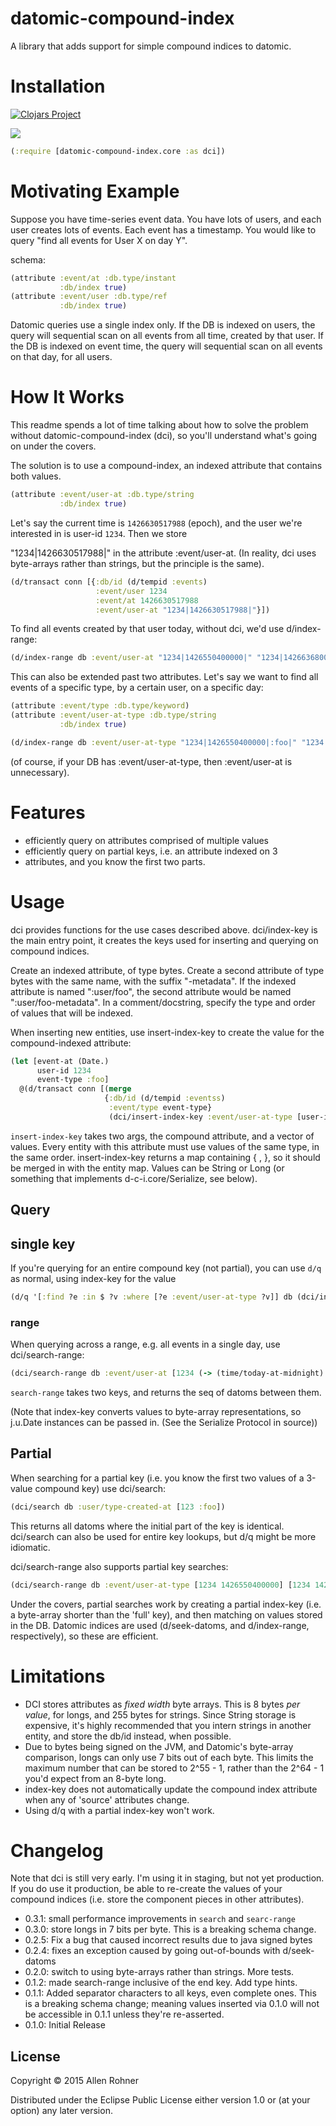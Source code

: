 # datomic-compound-index

A library that adds support for simple compound indices to datomic.

# Installation

[![Clojars Project](http://clojars.org/datomic-compound-index/latest-version.svg)](http://clojars.org/datomic-compound-index)

<img src="https://circleci.com/gh/arohner/datomic-compound-index.png?circle-token=228fa510d987f77a5d31f35611aefc1898beaa97"/>

```clojure
(:require [datomic-compound-index.core :as dci])
```

# Motivating Example

Suppose you have time-series event data. You have lots of users, and
each user creates lots of events. Each event has a timestamp. You
would like to query "find all events for User X on day Y".

schema:

```clojure
(attribute :event/at :db.type/instant
           :db/index true)
(attribute :event/user :db.type/ref
           :db/index true)
```

Datomic queries use a single index only. If the DB is indexed on users, the
query will sequential scan on all events from all time, created by
that user. If the DB is indexed on event time, the query will
sequential scan on all events on that day, for all users.

# How It Works

This readme spends a lot of time talking about how to solve the
problem without datomic-compound-index (dci), so you'll understand
what's going on under the covers.

The solution is to use a compound-index, an indexed attribute that contains both values.

```clojure
(attribute :event/user-at :db.type/string
           :db/index true)
```

Let's say the current time is `1426630517988` (epoch), and the user we're interested in is user-id `1234`. Then we store

"1234|1426630517988|" in the attribute :event/user-at. (In reality, dci uses byte-arrays rather than strings, but the principle is the same).

```clojure
(d/transact conn [{:db/id (d/tempid :events)
                   :event/user 1234
                   :event/at 1426630517988
                   :event/user-at "1234|1426630517988|"}])
```

To find all events created by that user today, without dci, we'd use d/index-range:

```clojure
(d/index-range db :event/user-at "1234|1426550400000|" "1234|1426636800000|")
```

This can also be extended past two attributes. Let's say we want to find all events of a specific type, by a certain user, on a specific day:

```clojure
(attribute :event/type :db.type/keyword)
(attribute :event/user-at-type :db.type/string
           :db/index true)
```

```clojure
(d/index-range db :event/user-at-type "1234|1426550400000|:foo|" "1234|1426636800000|:foo|")
```

(of course, if your DB has :event/user-at-type, then :event/user-at is unnecessary).

# Features

- efficiently query on attributes comprised of multiple values
- efficiently query on partial keys, i.e. an attribute indexed on 3
- attributes, and you know the first two parts.

# Usage

dci provides functions for the use cases described
above. dci/index-key is the main entry point, it creates the keys used
for inserting and querying on compound indices.

Create an indexed attribute, of type bytes. Create a second attribute
of type bytes with the same name, with the suffix "-metadata". If the
indexed attribute is named ":user/foo", the second attribute would be
named ":user/foo-metadata". In a comment/docstring, specify the type
and order of values that will be indexed.

When inserting new entities,
use insert-index-key to create the value for the compound-indexed attribute:

```clojure
(let [event-at (Date.)
      user-id 1234
      event-type :foo]
  @(d/transact conn [(merge
                     {:db/id (d/tempid :eventss)
                      :event/type event-type}
                      (dci/insert-index-key :event/user-at-type [user-id event-at event-type]))]))
```

`insert-index-key` takes two args, the compound attribute, and a
vector of values. Every entity with this attribute must use values of
the same type, in the same order. insert-index-key returns a map
containing {<attr> <bytes>, <attr-metadata> <bytes>}, so it should be
merged in with the entity map. Values can be String or Long (or
something that implements d-c-i.core/Serialize, see below).

## Query

## single key

If you're querying for an entire compound key (not partial), you can use `d/q` as normal, using index-key for the value

```clojure
(d/q '[:find ?e :in $ ?v :where [?e :event/user-at-type ?v]] db (dci/index-key [:foo :bar :baz]))
```

### range

When querying across a range, e.g. all events in a single day, use dci/search-range:

```clojure
(dci/search-range db :event/user-at [1234 (-> (time/today-at-midnight) to-date)] [1234 (-> (time/today-at-midnight) (time/plus (time/days 1)) to-date)])
```

`search-range` takes two keys, and returns the seq of datoms between them.

(Note that index-key converts values to byte-array representations, so j.u.Date instances can be passed in. (See the Serialize Protocol in source))

## Partial
When searching for a partial key (i.e. you know the first two values of a 3-value compound key) use dci/search:

```clojure
(dci/search db :user/type-created-at [123 :foo])
```

This returns all datoms where the initial part of the key is identical. dci/search can also be used for entire key lookups, but d/q might be more idiomatic.

dci/search-range also supports partial key searches:

```clojure
(dci/search-range db :event/user-at-type [1234 1426550400000] [1234 1426636800000])
```

Under the covers, partial searches work by creating a partial
index-key (i.e. a byte-array shorter than the 'full' key), and then
matching on values stored in the DB. Datomic indices are used
(d/seek-datoms, and d/index-range, respectively), so these are
efficient.

# Limitations

- DCI stores attributes as *fixed width* byte arrays. This is 8 bytes *per value*,
  for longs, and 255 bytes for strings. Since String storage is
  expensive, it's highly recommended that you intern strings in
  another entity, and store the db/id instead, when possible.
- Due to bytes being signed on the JVM, and Datomic's byte-array
  comparison, longs can only use 7 bits out of each byte. This limits the
  maximum number that can be stored to 2^55 - 1, rather than the 2^64 - 1 you'd expect from an 8-byte long.
- index-key does not automatically update the compound index attribute
  when any of 'source' attributes change.
- Using d/q with a partial index-key won't work.

# Changelog

Note that dci is still very early. I'm using it in staging, but not yet production. If you do use it production, be able to re-create the values of your compound indices (i.e. store the component pieces in other attributes).

- 0.3.1: small performance improvements in `search` and `searc-range`
- 0.3.0: store longs in 7 bits per byte. This is a breaking schema change.
- 0.2.5: Fix a bug that caused incorrect results due to java signed bytes
- 0.2.4: fixes an exception caused by going out-of-bounds with d/seek-datoms
- 0.2.0: switch to using byte-arrays rather than strings. More tests.
- 0.1.2: made search-range inclusive of the end key. Add type hints.
- 0.1.1: Added separator characters to all keys, even complete ones. This is a breaking schema change; meaning values inserted via 0.1.0 will not be accessible in 0.1.1 unless they're re-asserted.
- 0.1.0: Initial Release

## License

Copyright © 2015 Allen Rohner

Distributed under the Eclipse Public License either version 1.0 or (at
your option) any later version.
